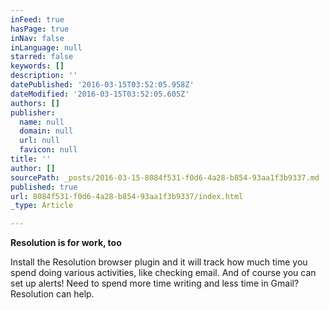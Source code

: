 ```yaml
---
inFeed: true
hasPage: true
inNav: false
inLanguage: null
starred: false
keywords: []
description: ''
datePublished: '2016-03-15T03:52:05.958Z'
dateModified: '2016-03-15T03:52:05.605Z'
authors: []
publisher:
  name: null
  domain: null
  url: null
  favicon: null
title: ''
author: []
sourcePath: _posts/2016-03-15-8084f531-f0d6-4a28-b854-93aa1f3b9337.md
published: true
url: 8084f531-f0d6-4a28-b854-93aa1f3b9337/index.html
_type: Article

---
```

**Resolution is for work, too**

Install the Resolution browser plugin and it will track how much time you spend doing various activities, like checking email. And of course you can set up alerts! Need to spend more time writing and less time in Gmail? Resolution can help.